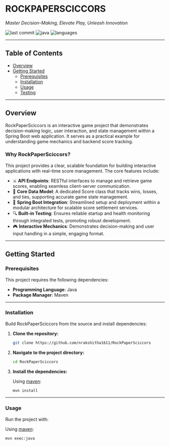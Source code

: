 # ROCKPAPERSCICCORS

*Master Decision-Making, Elevate Play, Unleash Innovation*

![last commit](https://img.shields.io/badge/last%20commit-today-brightgreen)
![java](https://img.shields.io/badge/java-65.8%25-blue)
![languages](https://img.shields.io/badge/languages-2-yellow)

---

## Table of Contents

- [Overview](#overview)
- [Getting Started](#getting-started)
  - [Prerequisites](#prerequisites)
  - [Installation](#installation)
  - [Usage](#usage)
  - [Testing](#testing)

---

## Overview

RockPaperSciccors is an interactive game project that demonstrates decision-making logic, user interaction, and state management within a Spring Boot web application. It serves as a practical example for understanding game mechanics and backend score tracking.

### Why RockPaperSciccors?

This project provides a clear, scalable foundation for building interactive applications with real-time score management. The core features include:

- :crossed_swords: **API Endpoints**: RESTful interfaces to manage and retrieve game scores, enabling seamless client-server communication.
- :crystal_ball: **Core Data Model**: A dedicated Score class that tracks wins, losses, and ties, supporting accurate game state management.
- :rocket: **Spring Boot Integration**: Streamlined setup and deployment within a modular architecture for scalable score settlement services.
- :mag: **Built-in Testing**: Ensures reliable startup and health monitoring through integrated tests, promoting robust development.
- :video_game: **Interactive Mechanics**: Demonstrates decision-making and user input handling in a simple, engaging format.

---

## Getting Started

### Prerequisites

This project requires the following dependencies:

- **Programming Language**: Java
- **Package Manager**: Maven

---

### Installation

Build RockPaperSciccors from the source and install dependencies:

1. **Clone the repository:**
    ```sh
    git clone https://github.com/nrakshitha1611/RockPaperSciccors
    ```

2. **Navigate to the project directory:**
    ```sh
    cd RockPaperSciccors
    ```

3. **Install the dependencies:**

    Using [maven](https://maven.apache.org/):

    ```sh
    mvn install
    ```

---

### Usage

Run the project with:

Using [maven](https://maven.apache.org/):

```sh
mvn exec:java
